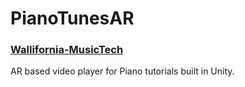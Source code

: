 # PianoTunesAR 
### [Wallifornia-MusicTech](https://wallifornia-hackathon-2020.devpost.com/)

AR based video player for Piano tutorials built in Unity.
